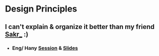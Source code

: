 # Design Principles

## I can't explain & organize it better than my friend [Sakr_](https://github.com/Ahmed-Mohmed-Sakr/Fawry-Intern/tree/main/src/main/java/org/tasks/week1/Design_Principles) :)

- ### Eng/ Hany [Session](https://drive.google.com/file/d/1kvPpAvWVo_574JjVqsJZArOOo22hByAs/view?usp=drive_link) & [Slides](https://drive.google.com/file/d/1TAjt_kRk_Yg2Qd78sGAurYicj5NM2FzG/view?usp=drive_link)